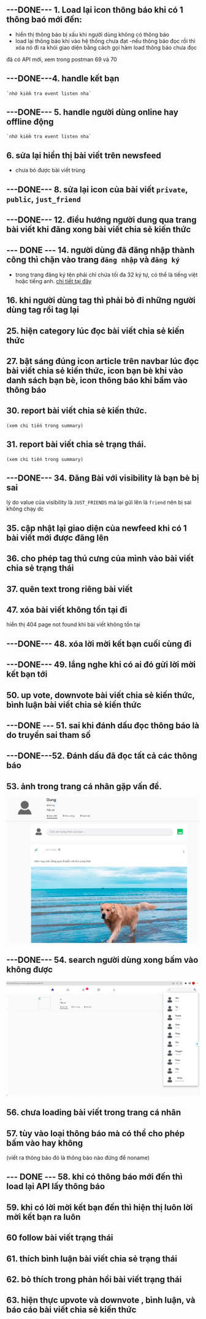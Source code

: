 ## ---DONE--- 1. Load lại icon thông báo khi có 1 thông baó mới đến:
- hiển thị thông báo bị xấu khi người dùng không có thông báo
- load lại thông báo khi vào hệ thống chưa đạt
-nếu thông báo đọc rồi thì xóa nó đi ra khỏi giao diện bằng cách gọi hàm load thông báo chưa đọc

đã có API mới, xem trong postman 69 và 70

## ---DONE---4. handle kết bạn

    `nhớ kiểm tra event listen nha`

## ---DONE--- 5. handle người dùng online hay offline động

    `nhớ kiểm tra event listen nha`

## 6. sửa lại hiển thị bài viết trên newsfeed
- chưa bỏ được bài viết trùng

## ---DONE--- 8. sửa lại icon của bài viết `private`, `public`, `just_friend`

## ---DONE--- 12. điều hướng người dung qua trang bài viết khi đăng xong bài viết chia sẻ kiến thức

## --- DONE --- 14. người dùng đã đăng nhập thành công thì chặn vào trang `đăng nhập` và `đăng ký`

- trong trang đăng ký tên phải chỉ chứa tối đa 32 ký tự, có thể là tiếng việt hoặc tiếng anh. [chi tiết tại đây](./userInfor.md#5-đăng-ký-tài-khoản)

## 16. khi người dùng tag thì phải bỏ đi những người dùng tag rồi tag lại

## 25. hiện category lúc đọc bài viết chia sẻ kiến thức

## 27. bật sáng đúng icon article trên navbar lúc đọc bài viết chia sẻ kiến thức, icon bạn bè khi vào danh sách bạn bè, icon thông báo khi bấm vào thông báo

## 30. report bài viết chia sẻ kiến thức.

    (xem chi tiến trong summary)
 
## 31. report bài viết chia sẻ trạng thái.

    (xem chi tiến trong summary)
    
## ---DONE--- 34. Đăng Bài với visibility là bạn bè bị sai

lý do value của visibility là `JUST_FRIENDS` mà lại gửi lên là `friend` nên bị sai không chạy dc

## 35. cập nhật lại giao diện của newfeed khi có 1 bài viết mới được đăng lên

## 36. cho phép tag thú cưng của mình vào bài viết chia sẻ trạng thái

## 37. quên text trong riêng bài viết

##  47. xóa bài viết không tồn tại đi

 hiển thị 404 page not found khi bài viết không tồn tại

## ---DONE--- 48. xóa lời mời kết bạn cuối cùng đi

## ---DONE--- 49. lắng nghe khi có ai đó gửi lời mời kết bạn tới

## 50. up vote, downvote bài viết chia sẻ kiến thức, bình luận bài viết chia sẻ kiến thức

## ---DONE --- 51. sai khi đánh dấu đọc thông báo là do truyền sai tham số

## ---DONE---52. Đánh dấu đã đọc tất cả các thông báo

## 53. ảnh trong trang cá nhân gặp vấn đề.

![](../media/img/err/img8.png)

## ---DONE--- 54. search người dùng xong bấm vào không được

![](../media/img/err/img10.png)

## 56. chưa loading bài viết trong trang cá nhân

## 57. tùy vào loại thông báo mà có thể cho phép bấm vào hay không

(viết ra thông báo đó là thông báo nào đừng để  noname)

## --- DONE --- 58. khi có thông báo mới đến thì load lại API lấy thông báo

## 59. khi có lời mời kết bạn đến thì hiện thị luôn lời mời kết bạn ra luôn

## 60 follow bài viết trạng thái 

## 61. thích bình luận bài viết chia sẻ trạng thái

## 62. bỏ thích trong phản hồi bài viết trạng thái

## 63. hiện thực upvote và downvote , bình luận, và báo cáo bài viết chia sẻ kiến thức